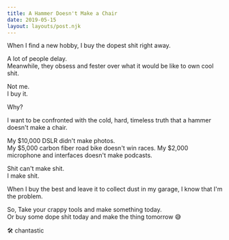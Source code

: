 ```yaml
---
title: A Hammer Doesn't Make a Chair
date: 2019-05-15
layout: layouts/post.njk
---
```


When I find a new hobby, I buy the dopest shit right away.

A lot of people delay.  
Meanwhile, they obsess and fester over what it would be like to own cool shit.

Not me.  
I buy it.

Why?

I want to be confronted with the cold, hard, timeless truth that a hammer doesn't make a chair.

My $10,000 DSLR didn't make photos.  
My $5,000 carbon fiber road bike doesn't win races.
My \$2,000 microphone and interfaces doesn't make podcasts.

Shit can't make shit.  
I make shit.

When I buy the best and leave it to collect dust in my garage, I know that I'm the problem.

So, Take your crappy tools and make something today.  
Or buy some dope shit today and make the thing tomorrow 😅

🛠 chantastic
